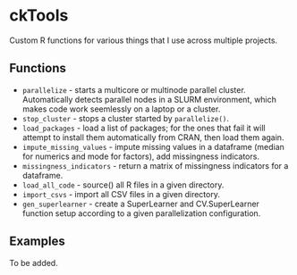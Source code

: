 # ckTools
Custom R functions for various things that I use across multiple projects.

## Functions

* `parallelize` - starts a multicore or multinode parallel cluster. Automatically detects parallel nodes in a SLURM environment, which makes code work seemlessly on a laptop or a cluster.
* `stop_cluster` - stops a cluster started by `parallelize()`.
* `load_packages` - load a list of packages; for the ones that fail it will attempt to install them automatically from CRAN, then load them again.
* `impute_missing_values` - impute missing values in a dataframe (median for numerics and mode for factors), add missingness indicators.
* `missingness_indicators` - return a matrix of missingness indicators for a dataframe.
* `load_all_code` - source() all R files in a given directory.
* `import_csvs` - import all CSV files in a given directory.
* `gen_superlearner` - create a SuperLearner and CV.SuperLearner function setup according to a given parallelization configuration.

## Examples

To be added.
